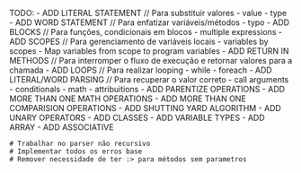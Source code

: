 TODO:
    - ADD LITERAL STATEMENT // Para substituir valores
        - value
        - type
    - ADD WORD STATEMENT // Para enfatizar variáveis/métodos
        - typo
    - ADD BLOCKS // Para funções, condicionais em blocos
        - multiple expressions
    - ADD SCOPES // Para gerenciamento de variáveis locais
        - variables by scopes
        - Map variables from scope to program variables
    - ADD RETURN IN METHODS // Para interromper o fluxo de execução e retornar valores para a chamada
    - ADD LOOPS // Para realizar looping
        - while
        - foreach
    - ADD LITERAL/WORD PARSING // Para recuperar o valor correto
        - call arguments
        - conditionals
        - math
        - attribuitions
    - ADD PARENTIZE OPERATIONS
    - ADD MORE THAN ONE MATH OPERATIONS
    - ADD MORE THAN ONE COMPARISION OPERATIONS
    - ADD SHUTTING YARD ALGORITHM
    - ADD UNARY OPERATORS
    - ADD CLASSES
    - ADD VARIABLE TYPES
    - ADD ARRAY
    - ADD ASSOCIATIVE

    # Trabalhar no parser não recursivo
    # Implementar todos os erros base
    # Remover necessidade de ter :> para métodos sem parametros
